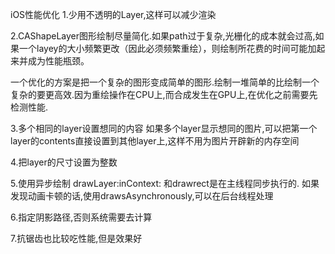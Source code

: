 
iOS性能优化
1.少用不透明的Layer,这样可以减少渲染

2.CAShapeLayer图形绘制尽量简化.如果path过于复杂,光栅化的成本就会过高,如果一个layey的大小频繁更改（因此必须频繁重绘），则绘制所花费的时间可能加起来并成为性能瓶颈。

一个优化的方案是把一个复杂的图形变成简单的图形.绘制一堆简单的比绘制一个复杂的要更高效.因为重绘操作在CPU上,而合成发生在GPU上,在优化之前需要先检测性能.

3.多个相同的layer设置想同的内容
如果多个layer显示想同的图片,可以把第一个layer的contents直接设置到其他layer上,这样不用为图片开辟新的内存空间

4.把layer的尺寸设置为整数

5.使用异步绘制
drawLayer:inContext: 和drawrect是在主线程同步执行的.
如果发现动画卡顿的话,使用drawsAsynchronously,可以在后台线程处理

6.指定阴影路径,否则系统需要去计算

7.抗锯齿也比较吃性能,但是效果好

